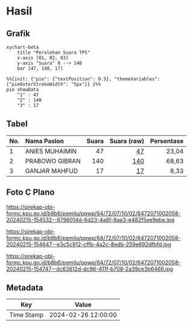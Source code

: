 # Hasil

## Grafik

```mermaid
xychart-beta
    title "Perolehan Suara TPS"
    x-axis [01, 02, 03]
    y-axis "Suara" 0 --> 140
    bar [47, 140, 17]
```

```mermaid
%%{init: {"pie": {"textPosition": 0.5}, "themeVariables": {"pieOuterStrokeWidth": "5px"}} }%%
pie showData
    "1" : 47
    "2" : 140
    "3" : 17
```

## Tabel

| No. | Nama Paslon    | Suara | Suara (raw) | Persentase |
|:--- |:-------------- | -----:| -----------:| ----------:|
| 1   | ANIES MUHAIMIN | 47    | [47][p-1]   | 23,04      |
| 2   | PRABOWO GIBRAN | 140   | [140][p-2]  | 68,63      |
| 3   | GANJAR MAHFUD  | 17    | [17][p-3]   | 8,33       |


[p-1]: https://github.com/gigit-pemilu/pemilu-2024-64-kalimantan-timur/blob/main/pilpres/hitung-suara/sub/64-kalimantan-timur/sub/72-kota-samarinda/sub/07-sambutan/sub/1002-sambutan/sub/058-tps/sub/paslon-1.txt
[p-2]: https://github.com/gigit-pemilu/pemilu-2024-64-kalimantan-timur/blob/main/pilpres/hitung-suara/sub/64-kalimantan-timur/sub/72-kota-samarinda/sub/07-sambutan/sub/1002-sambutan/sub/058-tps/sub/paslon-2.txt
[p-3]: https://github.com/gigit-pemilu/pemilu-2024-64-kalimantan-timur/blob/main/pilpres/hitung-suara/sub/64-kalimantan-timur/sub/72-kota-samarinda/sub/07-sambutan/sub/1002-sambutan/sub/058-tps/sub/paslon-3.txt

## Foto C Plano

https://sirekap-obj-formc.kpu.go.id/b8b6/pemilu/ppwp/64/72/07/10/02/6472071002058-20240215-154532--8796014d-6d23-4a6f-9aa3-e482f5ee9ebe.jpg

https://sirekap-obj-formc.kpu.go.id/b8b6/pemilu/ppwp/64/72/07/10/02/6472071002058-20240215-154647--e3c5c912-cffb-4a2c-8edb-259e692dfbfd.jpg

https://sirekap-obj-formc.kpu.go.id/b8b6/pemilu/ppwp/64/72/07/10/02/6472071002058-20240215-154747--dc63612d-dc96-411f-b708-2a39ce3b6466.jpg


## Metadata

| Key        | Value               |
| ---------- | ------------------- |
| Time Stamp | 2024-02-26 12:00:00 |



